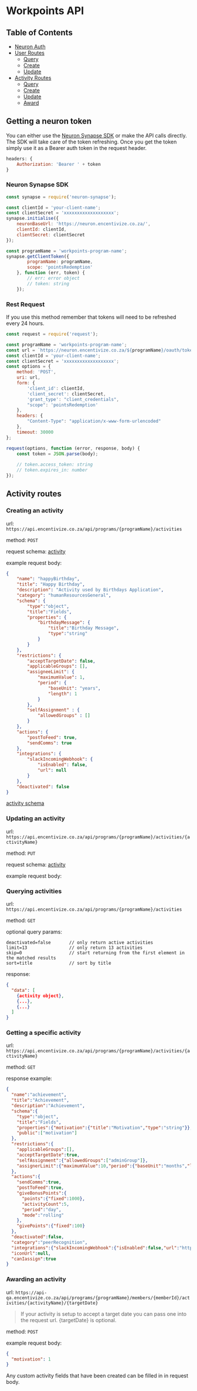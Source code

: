 # Workpoints API

## Table of Contents

- [Neuron Auth](#getting-a-neuron-token)
- [User Routes](docs/user/user-routes.md#user-routes)
    - [Query](docs/user/user-routes.md#querying-users)
    - [Create](docs/user/user-routes.md#creating-a-workpoints-user)
    - [Update](docs/user/user-routes.md#updating-a-workpoints-user)
- [Activity Routes](#activity-routes)
    - [Query](#querying-activities)
    - [Create](#creating-an-activity)
    - [Update](#updating-an-activity)
    - [Award](#awarding-an-activity)

## Getting a neuron token
You can either use the [Neuron Synapse SDK](https://github.com/Encentivize/neuron-synapse) or make the API calls directly. The SDK will take care of the token refreshing. Once you get the token simply use it as a Bearer auth token in the request header.

```javascript
headers: {
    Authorization: 'Bearer ' + token
}
```

### Neuron Synapse SDK

```javascript
const synapse = require('neuron-synapse');

const clientId = 'your-client-name';
const clientSecret = 'xxxxxxxxxxxxxxxxxxx';
synapse.initialise({
    neuronBaseUrl: 'https://neuron.encentivize.co.za/',
    clientId: clientId,
    clientSecret: clientSecret
});

const programName = 'workpoints-program-name';
synapse.getClientToken({
        programName: programName,
        scope: 'pointsRedemption'
    }, function (err, token) {
        // err: error object
        // token: string
    });
```

### Rest Request

If you use this method remember that tokens will need to be refreshed every 24 hours.

```javascript
const request = require('request');

const programName = 'workpoints-program-name';
const url = `https://neuron.encentivize.co.za/${programName}/oauth/token`;
const clientId = 'your-client-name';
const clientSecret = 'xxxxxxxxxxxxxxxxxxx';
const options = {
    method: 'POST',
    uri: url,
    form: {
        'client_id': clientId,
        'client_secret': clientSecret,
        'grant_type': "client_credentials",
        "scope": 'pointsRedemption'
    },
    headers: {
        "Content-Type": "application/x-www-form-urlencoded"
    },
    timeout: 30000
};

request(options, function (error, response, body) {
    const token = JSON.parse(body);
    
    // token.access_token: string
    // token.expires_in: number
});
```

## Activity routes

### Creating an activity

url:
```https://api.encentivize.co.za/api/programs/{programName}/activities```

method:
```POST```

request schema: [activity](schema/member/member-create-schema.json)

example request body:
```json
{
    "name": "happyBirthday",
    "title": "Happy Birthday",
    "description": "Activity used by Birthdays Application",
    "category": "humanResourcesGeneral",
    "schema": {
        "type":"object",
        "title":"Fields",
        "properties": {
            "birthdayMessage": {
                "title":"Birthday Message",
                "type":"string"
            }
        }
    },
    "restrictions": {
        "acceptTargetDate": false,
        "applicableGroups": [],
        "assigneeLimit": {
            "maximumValue": 1,
            "period": {
                "baseUnit": "years",
                "length": 1
            }
        },
        "selfAssignment" : {
            "allowedGroups" : []
        }
    },
    "actions": {
        "postToFeed": true,
        "sendComms": true
    },
    "integrations": {
        "slackIncomingWebhook": {
            "isEnabled": false,
            "url": null
        }
    },
    "deactivated": false  
}
```

[activity schema](schema/activity/activity-schema.json)

### Updating an activity

url:
```https://api.encentivize.co.za/api/programs/{programName}/activities/{activityName}```

method:
```PUT```

request schema: [activity](schema/activity/activity-schema.json)

example request body:

### Querying activities
url:
```https://api.encentivize.co.za/api/programs/{programName}/activities```

method:
```GET```

optional query params:
```
deactivated=false       // only return active activities
limit=13                // only return 13 activities
skip=0                  // start returning from the first element in the matched results
sort=title              // sort by title
```

response:
```json
{
  "data": [
    {activity object},
    {...},
    {...}
  ]
}
```

### Getting a specific activity

url:
```https://api.encentivize.co.za/api/programs/{programName}/activities/{activityName}```

method:
```GET```

response example:
```json
{
  "name":"achievement",
  "title":"Achievement",
  "description":"Achievement",
  "schema":{
    "type":"object",
    "title":"Fields",
    "properties":{"motivation":{"title":"Motivation","type":"string"}},
    "public":["motivation"]
  },
  "restrictions":{
    "applicableGroups":[],
    "acceptTargetDate":true,
    "selfAssignment":{"allowedGroups":["adminGroup"]},
    "assignerLimit":{"maximumValue":10,"period":{"baseUnit":"months","length":1}}
  },
  "actions":{
    "sendComms":true,
    "postToFeed":true,
    "giveBonusPoints":{
      "points":{"fixed":1000},
      "activityCount":5,
      "period":"day",
      "mode":"rolling"
    },
    "givePoints":{"fixed":100}
  },
  "deactivated":false,
  "category":"peerRecognition",
  "integrations":{"slackIncomingWebhook":{"isEnabled":false,"url":"https://hooks.slack.com/services/xxxx/xxxxx/xxxxxx"}},
  "iconUrl":null,
  "canIassign":true
}
```

### Awarding an activity

url:
```https://api-qa.encentivize.co.za/api/programs/{programName}/members/{memberId}/activities/{activityName}/{targetDate}```

> If your activity is setup to accept a target date you can pass one into the request url.
{targetDate} is optional.

method: 
```POST```

example request body:
```json
{
  "motivation": 1
}
```

Any custom activity fields that have been created can be filled in in request body.

